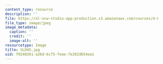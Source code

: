 ```yaml
---
content_type: resource
description: ''
file: https://ol-ocw-studio-app-production.s3.amazonaws.com/courses/4-614-religious-architecture-and-islamic-cultures-fall-2002/f9240261a26d6c75feae7e202d654aa1_SLD45.jpg
file_type: image/jpeg
image_metadata:
  caption: ''
  credit: ''
  image-alt: ''
resourcetype: Image
title: SLD45.jpg
uid: f9240261-a26d-6c75-feae-7e202d654aa1
---
```

